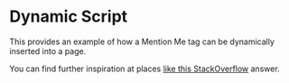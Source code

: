 # Dynamic Script

This provides an example of how a Mention Me tag can be dynamically inserted into a page. 

You can find further inspiration at places [like this StackOverflow](https://stackoverflow.com/questions/13121948/dynamically-add-script-tag-with-src-that-may-include-document-write) answer.
